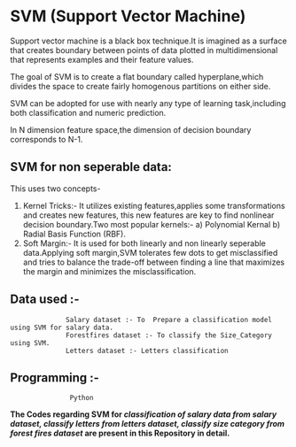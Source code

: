 # SVM (Support Vector Machine)

Support vector machine is a black box technique.It is imagined as a surface that creates boundary between points of data plotted in multidimensional that represents examples and their feature values.

The goal of SVM  is to create a flat boundary called hyperplane,which divides the space to create fairly homogenous partitions on either side.

SVM can be adopted for use with nearly any type of learning task,including both classification and numeric prediction.

In N dimension feature space,the dimension of decision boundary corresponds to N-1.

## SVM for non seperable data:

 This uses two concepts-
 
1)	Kernel Tricks:- It utilizes existing features,applies some transformations and creates new features, this new features are key to find nonlinear decision boundary.Two most       popular kernels:-
             a)	Polynomial Kernal
             b)	Radial Basis Function (RBF).
2)	Soft Margin:- It is used for both linearly and non linearly seperable data.Applying soft margin,SVM tolerates few dots to get misclassified and tries to balance the trade-off between finding a line that maximizes the margin and minimizes the misclassification. 


## Data used :-
                   
                  Salary dataset :- To  Prepare a classification model using SVM for salary data.
                  Forestfires dataset :- To classify the Size_Category using SVM.
                  Letters dataset :- Letters classification

## Programming :- 
                   Python


**The Codes regarding SVM for *classification of salary data from salary dataset, classify letters from letters dataset, classify size category from forest fires dataset* are present in this Repository in detail.**



